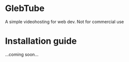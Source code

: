 # GlebTube 
A simple videohosting for web dev. Not for commercial use

# Installation guide

...coming soon... 
